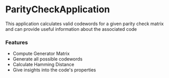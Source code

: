 # ParityCheckApplication
This application calculates valid codewords for a given parity check matrix and can provide useful information about the associated code

### Features
<ul>
    <li>Compute Generator Matrix</li>
    <li>Generate all possible codewords</li>
    <li>Calculate Hamming Distance</li>
    <li>Give insights into the code's properties</li>
</ul>

